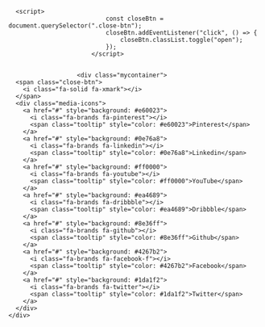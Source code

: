      <script>
                               const closeBtn = document.querySelector(".close-btn");
                               closeBtn.addEventListener("click", () => {
                                   closeBtn.classList.toggle("open");
                               });
                           </script>


                       <div class="mycontainer">
      <span class="close-btn">
        <i class="fa-solid fa-xmark"></i>
      </span>
      <div class="media-icons">
        <a href="#" style="background: #e60023">
          <i class="fa-brands fa-pinterest"></i>
          <span class="tooltip" style="color: #e60023">Pinterest</span>
        </a>
        <a href="#" style="background: #0e76a8">
          <i class="fa-brands fa-linkedin"></i>
          <span class="tooltip" style="color: #0e76a8">Linkedin</span>
        </a>
        <a href="#" style="background: #ff0000">
          <i class="fa-brands fa-youtube"></i>
          <span class="tooltip" style="color: #ff0000">YouTube</span>
        </a>
        <a href="#" style="background: #ea4689">
          <i class="fa-brands fa-dribbble"></i>
          <span class="tooltip" style="color: #ea4689">Dribbble</span>
        </a>
        <a href="#" style="background: #8e36ff">
          <i class="fa-brands fa-github"></i>
          <span class="tooltip" style="color: #8e36ff">Github</span>
        </a>
        <a href="#" style="background: #4267b2">
          <i class="fa-brands fa-facebook-f"></i>
          <span class="tooltip" style="color: #4267b2">Facebook</span>
        </a>
        <a href="#" style="background: #1da1f2">
          <i class="fa-brands fa-twitter"></i>
          <span class="tooltip" style="color: #1da1f2">Twitter</span>
        </a>
      </div>
    </div>


<style>
        .mycontainer {
  position: absolute;
  top: 50%;
  left: 0;
  transform: translateY(-50%);
  display: flex;
  flex-direction: column-reverse;
  align-items: center;
}
.media-icons {
  display: flex;
  align-items: flex-start;
  flex-direction: column;
  justify-content: center;
  background-color: #fff;
  padding: 6px;
  border-radius: 6px;
  box-shadow: 0 5px 10px rgba(0, 0, 0, 0.1);
  transform: translateX(555%);
  transition: all 0.5s cubic-bezier(0.68, -0.55, 0.265, 1.55);
}
.close-btn.open ~ .media-icons {
  transform: translateX(0);
}
.media-icons a {
  text-decoration: none;
  position: relative;
  height: 35px;
  width: 35px;
  display: flex;
  align-items: center;
  justify-content: center;
  border-radius: 6px;
  margin: 6px;
}
.media-icons a i {
  color: #fff;
}
.media-icons a .tooltip {
  position: absolute;
  left: 55px;
  font-size: 14px;
  font-weight: 400;
  pointer-events: none;
  background-color: #fff;
  padding: 4px 8px;
  border-radius: 4px;
  transform: translateY(-25px);
  opacity: 0;
  transition: all 0.2s linear;
  box-shadow: 0 5px 10px rgba(0, 0, 0, 0.05);
}
a:hover .tooltip {
  opacity: 1;
  transform: translateY(0);
}
a .tooltip::before {
  content: "";
  position: absolute;
  height: 10px;
  width: 10px;
  top: 50%;
  left: -5px;
  transform: translateY(-50%) rotate(45deg);
  background-color: #fff;
}
.close-btn {
  display: flex;
  align-items: center;
  justify-content: center;
  height: 35px;
  width: 35px;
  border-radius: 50%;
  color: #fff;
  font-size: 18px;
  margin-top: 20px;
  background-color: #8e36ff;
  box-shadow: 0 5px 10px rgba(0, 0, 0, 0.1);
  cursor: pointer;
  transform: rotate(45deg);
  transition: all 0.5s cubic-bezier(0.68, -0.55, 0.265, 1.55);
}
.close-btn.open {
  transform: rotate(90deg);
  background-color: #de0611;
}
    </style>
